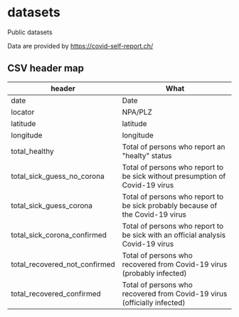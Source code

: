 # datasets
Public datasets

Data are provided by https://covid-self-report.ch/

## CSV header map
| header | What |
|---|---|
| date | Date  |
| locator | NPA/PLZ |
| latitude | latitude |
| longitude | longitude |
| total_healthy | Total of persons who report an "healty" status |
| total_sick_guess_no_corona | Total of persons who report to be sick without presumption of Covid-19 virus |
| total_sick_guess_corona | Total of persons who report to be sick probably because of the Covid-19 virus |
| total_sick_corona_confirmed | Total of persons who report to be sick with an official analysis Covid-19 virus |
| total_recovered_not_confirmed | Total of persons who recovered from Covid-19 virus (probably infected)|
| total_recovered_confirmed | Total of persons who recovered from Covid-19 virus (officially infected)|
